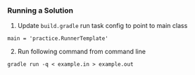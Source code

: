 ### Running a Solution

1. Update `build.gradle` run task config to point to main class

`main = 'practice.RunnerTemplate'`

2. Run following command from command line

`gradle run -q < example.in > example.out`